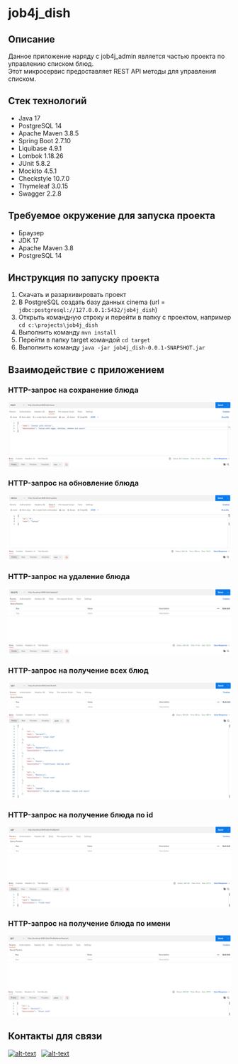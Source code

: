 # job4j_dish

## Описание
Данное приложение наряду с job4j_admin является частью проекта по управлению списком блюд.  
Этот микросервис предоставляет REST API методы для управления списком.

## Стек технологий
* Java 17
* PostgreSQL 14
* Apache Maven 3.8.5
* Spring Boot 2.7.10
* Liquibase 4.9.1
* Lombok 1.18.26
* JUnit 5.8.2
* Mockito 4.5.1
* Checkstyle 10.7.0
* Thymeleaf 3.0.15
* Swagger 2.2.8

## Требуемое окружение для запуска проекта
* Браузер
* JDK 17
* Apache Maven 3.8
* PostgreSQL 14

## Инструкция по запуску проекта
1) Скачать и разархивировать проект
2) В PostgreSQL создать базу данных cinema (url = `jdbc:postgresql://127.0.0.1:5432/job4j_dish`)
3) Открыть командную строку и перейти в папку с проектом, например `cd c:\projects\job4j_dish`
4) Выполнить команду `mvn install`
5) Перейти в папку target командой `cd target`
6) Выполнить команду `java -jar job4j_dish-0.0.1-SNAPSHOT.jar`

## Взаимодействие с приложением

### HTTP-запрос на сохранение блюда 
![img.png](img/save.png)

### HTTP-запрос на обновление блюда
![img.png](img/update.png)

### HTTP-запрос на удаление блюда
![img.png](img/delete.png)

### HTTP-запрос на получение всех блюд
![img.png](img/findAll.png)

### HTTP-запрос на получение блюда по id
![img.png](img/findById.png)

### HTTP-запрос на получение блюда по имени
![img.png](img/findByName.png)

## Контакты для связи
[![alt-text](https://img.shields.io/badge/-telegram-grey?style=flat&logo=telegram&logoColor=white)](https://t.me/kalchenko_denis)&nbsp;&nbsp;
[![alt-text](https://img.shields.io/badge/@%20email-005FED?style=flat&logo=mail&logoColor=white)](mailto:denfort50@yandex.ru)&nbsp;&nbsp;
